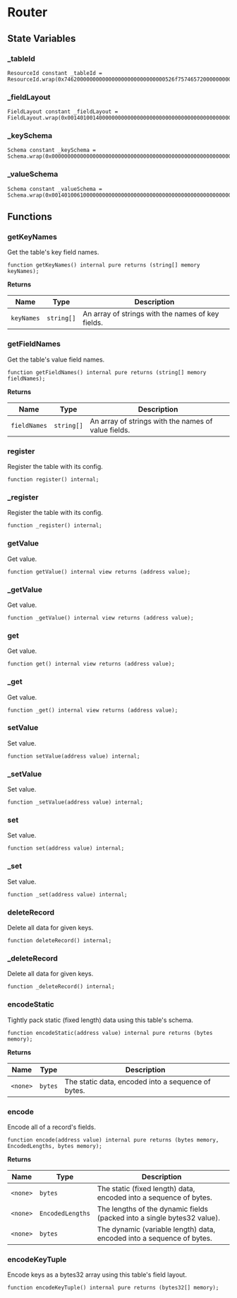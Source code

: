 # Router

## State Variables
### _tableId

```solidity
ResourceId constant _tableId = ResourceId.wrap(0x74620000000000000000000000000000526f7574657200000000000000000000);
```


### _fieldLayout

```solidity
FieldLayout constant _fieldLayout = FieldLayout.wrap(0x0014010014000000000000000000000000000000000000000000000000000000);
```


### _keySchema

```solidity
Schema constant _keySchema = Schema.wrap(0x0000000000000000000000000000000000000000000000000000000000000000);
```


### _valueSchema

```solidity
Schema constant _valueSchema = Schema.wrap(0x0014010061000000000000000000000000000000000000000000000000000000);
```


## Functions
### getKeyNames

Get the table's key field names.


```solidity
function getKeyNames() internal pure returns (string[] memory keyNames);
```
**Returns**

|Name|Type|Description|
|----|----|-----------|
|`keyNames`|`string[]`|An array of strings with the names of key fields.|


### getFieldNames

Get the table's value field names.


```solidity
function getFieldNames() internal pure returns (string[] memory fieldNames);
```
**Returns**

|Name|Type|Description|
|----|----|-----------|
|`fieldNames`|`string[]`|An array of strings with the names of value fields.|


### register

Register the table with its config.


```solidity
function register() internal;
```

### _register

Register the table with its config.


```solidity
function _register() internal;
```

### getValue

Get value.


```solidity
function getValue() internal view returns (address value);
```

### _getValue

Get value.


```solidity
function _getValue() internal view returns (address value);
```

### get

Get value.


```solidity
function get() internal view returns (address value);
```

### _get

Get value.


```solidity
function _get() internal view returns (address value);
```

### setValue

Set value.


```solidity
function setValue(address value) internal;
```

### _setValue

Set value.


```solidity
function _setValue(address value) internal;
```

### set

Set value.


```solidity
function set(address value) internal;
```

### _set

Set value.


```solidity
function _set(address value) internal;
```

### deleteRecord

Delete all data for given keys.


```solidity
function deleteRecord() internal;
```

### _deleteRecord

Delete all data for given keys.


```solidity
function _deleteRecord() internal;
```

### encodeStatic

Tightly pack static (fixed length) data using this table's schema.


```solidity
function encodeStatic(address value) internal pure returns (bytes memory);
```
**Returns**

|Name|Type|Description|
|----|----|-----------|
|`<none>`|`bytes`|The static data, encoded into a sequence of bytes.|


### encode

Encode all of a record's fields.


```solidity
function encode(address value) internal pure returns (bytes memory, EncodedLengths, bytes memory);
```
**Returns**

|Name|Type|Description|
|----|----|-----------|
|`<none>`|`bytes`|The static (fixed length) data, encoded into a sequence of bytes.|
|`<none>`|`EncodedLengths`|The lengths of the dynamic fields (packed into a single bytes32 value).|
|`<none>`|`bytes`|The dynamic (variable length) data, encoded into a sequence of bytes.|


### encodeKeyTuple

Encode keys as a bytes32 array using this table's field layout.


```solidity
function encodeKeyTuple() internal pure returns (bytes32[] memory);
```

